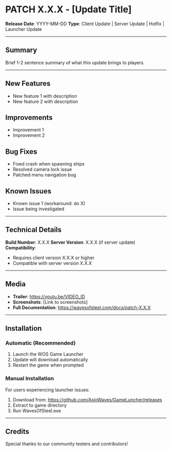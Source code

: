 # PATCH X.X.X - [Update Title]

**Release Date**: YYYY-MM-DD
**Type**: Client Update | Server Update | Hotfix | Launcher Update

---

## Summary
Brief 1-2 sentence summary of what this update brings to players.

---

## New Features
- New feature 1 with description
- New feature 2 with description

## Improvements
- Improvement 1
- Improvement 2

## Bug Fixes
- Fixed crash when spawning ships
- Resolved camera lock issue
- Patched menu navigation bug

## Known Issues
- Known issue 1 (workaround: do X)
- Issue being investigated

---

## Technical Details

**Build Number**: X.X.X
**Server Version**: X.X.X (if server update)
**Compatibility**:
- Requires client version X.X.X or higher
- Compatible with server version X.X.X

---

## Media
- **Trailer**: https://youtu.be/VIDEO_ID
- **Screenshots**: [Link to screenshots]
- **Full Documentation**: https://wavesofsteel.com/docs/patch-X.X.X

---

## Installation

### Automatic (Recommended)
1. Launch the WOS Game Launcher
2. Update will download automatically
3. Restart the game when prompted

### Manual Installation
For users experiencing launcher issues:
1. Download from: https://github.com/AsloWaves/GameLuncher/releases
2. Extract to game directory
3. Run WavesOfSteel.exe

---

## Credits
Special thanks to our community testers and contributors!
